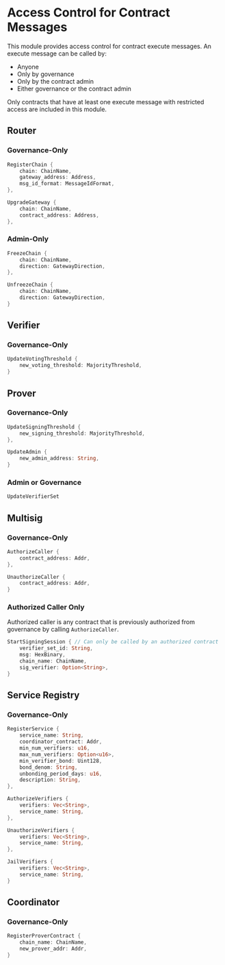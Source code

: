 # Access Control for Contract Messages
This module provides access control for contract execute messages. An execute message can be called by:
- Anyone
- Only by governance
- Only by the contract admin
- Either governance or the contract admin

Only contracts that have at least one execute message with restricted access are included in this module.

## Router

### Governance-Only
```rust
RegisterChain {
    chain: ChainName,
    gateway_address: Address,
    msg_id_format: MessageIdFormat,
},

UpgradeGateway {
    chain: ChainName,
    contract_address: Address,
},
```

### Admin-Only
```rust
FreezeChain {
    chain: ChainName,
    direction: GatewayDirection,
},

UnfreezeChain {
    chain: ChainName,
    direction: GatewayDirection,
}
```


## Verifier

### Governance-Only
```rust
UpdateVotingThreshold {
    new_voting_threshold: MajorityThreshold,
}
```


## Prover

### Governance-Only
```rust
UpdateSigningThreshold {
    new_signing_threshold: MajorityThreshold,
},

UpdateAdmin {
    new_admin_address: String,
}
```

### Admin or Governance
```rust
UpdateVerifierSet
```


## Multisig

### Governance-Only
```rust
AuthorizeCaller {
    contract_address: Addr,
},

UnauthorizeCaller {
    contract_address: Addr,
}
```

### Authorized Caller Only
Authorized caller is any contract that is previously authorized from governance by calling `AuthorizeCaller`. 
```rust
StartSigningSession { // Can only be called by an authorized contract
    verifier_set_id: String,
    msg: HexBinary,
    chain_name: ChainName,
    sig_verifier: Option<String>,
}
```


## Service Registry

### Governance-Only
```rust
RegisterService {
    service_name: String,
    coordinator_contract: Addr,
    min_num_verifiers: u16,
    max_num_verifiers: Option<u16>,
    min_verifier_bond: Uint128,
    bond_denom: String,
    unbonding_period_days: u16, 
    description: String,
},

AuthorizeVerifiers {
    verifiers: Vec<String>,
    service_name: String,
},

UnauthorizeVerifiers {
    verifiers: Vec<String>,
    service_name: String,
},

JailVerifiers {
    verifiers: Vec<String>,
    service_name: String,
}
```


## Coordinator

### Governance-Only
```rust
RegisterProverContract {
    chain_name: ChainName,
    new_prover_addr: Addr,
}
```